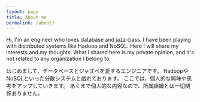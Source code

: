 ```yaml
---
layout: page
title: About me
permalink: /about/
---
```


Hi, I'm an engineer who loves database and jazz-bass.
I have been playing with distributed systems like Hadoop and NoSQL.
Here I will share my interests and my thoughts.
What I shared here is my private opinion, and it's not related to any organization I belong to.

はじめまして、データベースとジャズベを愛するエンジニアです。
HadoopやNoSQLといった分散システムと戯れております。
ここでは、個人的な興味や思考をアップしていきます。
あくまで個人的な内容なので、所属組織とは一切関係ありません。

